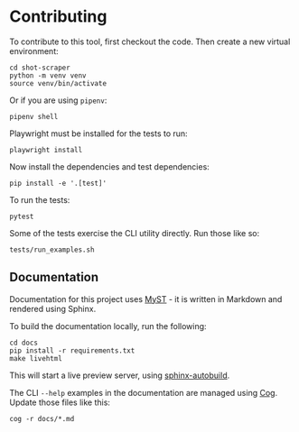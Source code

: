 # Contributing

To contribute to this tool, first checkout the code. Then create a new virtual environment:

    cd shot-scraper
    python -m venv venv
    source venv/bin/activate

Or if you are using `pipenv`:

    pipenv shell

Playwright must be installed for the tests to run:

    playwright install

Now install the dependencies and test dependencies:

    pip install -e '.[test]'

To run the tests:

    pytest

Some of the tests exercise the CLI utility directly. Run those like so:

    tests/run_examples.sh

## Documentation

Documentation for this project uses [MyST](https://myst-parser.readthedocs.io/) - it is written in Markdown and rendered using Sphinx.

To build the documentation locally, run the following:

    cd docs
    pip install -r requirements.txt
    make livehtml

This will start a live preview server, using [sphinx-autobuild](https://pypi.org/project/sphinx-autobuild/).

The CLI `--help` examples in the documentation are managed using [Cog](https://github.com/nedbat/cog). Update those files like this:

    cog -r docs/*.md

